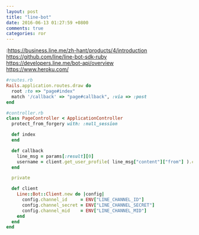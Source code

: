```yaml
---
layout: post
title: "line-bot"
date: 2016-06-13 01:27:59 +0800
comments: true
categories: ror
---
```


:https://business.line.me/zh-hant/products/4/introduction<br />
https://github.com/line/line-bot-sdk-ruby<br />
https://developers.line.me/bot-api/overview<br />
https://www.heroku.com/<br />

``` ruby
#routes.rb
Rails.application.routes.draw do
  root :to => "page#index"
  match '/callback' => "page#callback", :via => :post
end
```

``` ruby
#controller.rb
class PageController < ApplicationController
  protect_from_forgery with: :null_session

  def index
  end

  def callback
    line_msg = params[:result][0]
    username = client.get_user_profile( line_msg["content"]["from"] ).contacts[0].display_name
  end

  private

  def client
    Line::Bot::Client.new do |config|
      config.channel_id     = ENV["LINE_CHANNEL_ID"]
      config.channel_secret = ENV["LINE_CHANNEL_SECRET"]
      config.channel_mid    = ENV["LINE_CHANNEL_MID"]
    end
  end
end
```